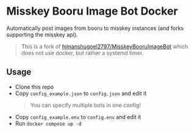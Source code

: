 # Misskey Booru Image Bot Docker
Automatically post images from booru to misskey instances (and forks supporting the misskey api).

> This is a fork of [himanshugoel2797/MisskeyBooruImageBot](https://github.com/himanshugoel2797/MisskeyBooruImageBot) which does not use docker, but rather a systemd timer.

## Usage
- Clone this repo
- Copy `config_example.json` to `config.json` and edit it
    > You can specify multiple bots in one config!
- Copy `config_example.env` to `config.env` and edit it
- Run `docker compose up -d`
